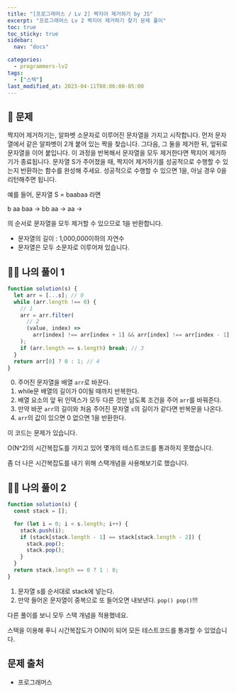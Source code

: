 ```yaml
---
title: "[프로그래머스 / Lv 2] 짝지어 제거하기 by JS"
excerpt: "프로그래머스 Lv 2 짝지어 제거하기 찾기 문제 풀이"
toc: true
toc_sticky: true
sidebar:
  nav: "docs"

categories:
  - programmers-lv2
tags:
  - ["스택"]
last_modified_at: 2023-04-11T08:06:00-05:00
---
```


## 📄 문제

짝지어 제거하기는, 알파벳 소문자로 이루어진 문자열을 가지고 시작합니다. 먼저 문자열에서 같은 알파벳이 2개 붙어 있는 짝을 찾습니다. 그다음, 그 둘을 제거한 뒤, 앞뒤로 문자열을 이어 붙입니다. 이 과정을 반복해서 문자열을 모두 제거한다면 짝지어 제거하기가 종료됩니다. 문자열 S가 주어졌을 때, 짝지어 제거하기를 성공적으로 수행할 수 있는지 반환하는 함수를 완성해 주세요. 성공적으로 수행할 수 있으면 1을, 아닐 경우 0을 리턴해주면 됩니다.

예를 들어, 문자열 S = baabaa 라면

b aa baa → bb aa → aa →

의 순서로 문자열을 모두 제거할 수 있으므로 1을 반환합니다.

- 문자열의 길이 : 1,000,000이하의 자연수
- 문자열은 모두 소문자로 이루어져 있습니다.

## 🙋‍♀️ 나의 풀이 1

```js
function solution(s) {
  let arr = [...s]; // 0
  while (arr.length !== 0) {
    // 1
    arr = arr.filter(
      // 2
      (value, index) =>
        arr[index] !== arr[index + 1] && arr[index] !== arr[index - 1]
    );
    if (arr.length == s.length) break; // 3
  }
  return arr[0] ? 0 : 1; // 4
}
```

0. 주어진 문자열을 배열 `arr`로 바꾼다.
1. while문 배열의 길이가 0이될 때까지 반복한다.
2. 배열 요소의 앞 뒤 인덱스가 모두 다른 것만 남도록 조건을 주어 `arr`를 바꿔준다.
3. 만약 바꾼 `arr`의 길이와 처음 주어진 문자열 `s`의 길이가 같다면 반복문을 나온다.
4. `arr`의 값이 있으면 0 없으면 1을 반환한다.

이 코드는 문제가 있습니다.

O(N^2)의 시간복잡도를 가지고 있어 몇개의 테스트코드를 통과하지 못했습니다.

좀 더 나은 시간복잡도를 내기 위해 스택개념을 사용해보기로 했습니다.

## 🙋‍♀️ 나의 풀이 2

```js
function solution(s) {
  const stack = [];

  for (let i = 0; i < s.length; i++) {
    stack.push(i);
    if (stack[stack.length - 1] == stack[stack.length - 2]) {
      stack.pop();
      stack.pop();
    }
  }
  return stack.length == 0 ? 1 : 0;
}
```

1. 문자열 s를 순서대로 stack에 넣는다.
2. 만약 들어온 문자열이 중복으로 또 들어오면 내보낸다. `pop() pop()`!!!

다른 풀이를 보니 모두 스택 개념을 적용했네요.

스택을 이용해 푸니 시간복잡도가 O(N)이 되어 모든 테스트코드를 통과할 수 있었습니다.

## 문제 출처

- 프로그래머스
